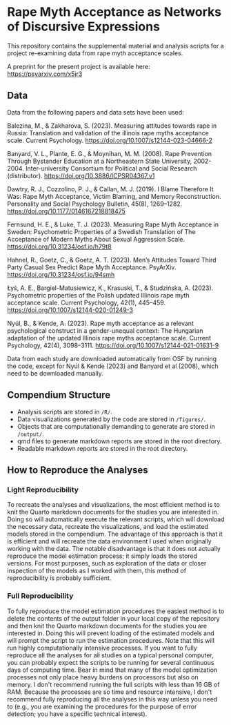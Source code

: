 # Rape Myth Acceptance as Networks of Discursive Expressions

This repository contains the supplemental material and analysis scripts for a
project re-examining data from rape myth acceptance scales.

A preprint for the present project is available here: https://psyarxiv.com/x5jr3

## Data

Data from the following papers and data sets have been used:

Balezina, M., & Zakharova, S. (2023). Measuring attitudes towards rape in
Russia: Translation and validation of the illinois rape myths acceptance scale.
Current Psychology. https://doi.org/10.1007/s12144-023-04666-2

Banyard, V. L., Plante, E. G., & Moynihan, M. M. (2008). Rape Prevention Through
Bystander Education at a Northeastern State University, 2002-2004.
Inter-university Consortium for Political and Social Research (distributor).
https://doi.org/10.3886/ICPSR04367.v1

Dawtry, R. J., Cozzolino, P. J., & Callan, M. J. (2019). I Blame Therefore It
Was: Rape Myth Acceptance, Victim Blaming, and Memory Reconstruction.
Personality and Social Psychology Bulletin, 45(8), 1269–1282.
https://doi.org/10.1177/0146167218818475

Fernsund, H. E., & Luke, T. J. (2023). Measuring Rape Myth Acceptance in Sweden:
Psychometric Properties of a Swedish Translation of The Acceptance of Modern
Myths About Sexual Aggression Scale. https://doi.org/10.31234/osf.io/h79t8

Hahnel, R., Goetz, C., & Goetz, A. T. (2023). Men’s Attitudes Toward Third Party
Casual Sex Predict Rape Myth Acceptance. PsyArXiv.
https://doi.org/10.31234/osf.io/94smh

Łyś, A. E., Bargiel-Matusiewicz, K., Krasuski, T., & Studzińska, A. (2023).
Psychometric properties of the Polish updated Illinois rape myth acceptance
scale. Current Psychology, 42(1), 445–459.
https://doi.org/10.1007/s12144-020-01249-3

Nyúl, B., & Kende, A. (2023). Rape myth acceptance as a relevant psychological
construct in a gender-unequal context: The Hungarian adaptation of the updated
Illinois rape myths acceptance scale. Current Psychology, 42(4), 3098–3111.
https://doi.org/10.1007/s12144-021-01631-9

Data from each study are downloaded automatically from OSF by running the code,
except for Nyúl & Kende (2023) and Banyard et al (2008), which need to be
downloaded manually.

## Compendium Structure

- Analysis scripts are stored in `/R/`.
- Data visualizations generated by the code are stored in `/figures/`.
- Objects that are computationally demanding to generate are stored in 
`/output/`.
- qmd files to generate markdown reports are stored in the root directory.
- Readable markdown reports are stored in the root directory.

## How to Reproduce the Analyses

### Light Reproducibility 

To recreate the analyses and visualizations, the most efficient method is to
knit the Quarto markdown documents for the studies you are interested in. Doing
so will automatically execute the relevant scripts, which will download the
necessary data, recreate the visualizations, and load the estimated models
stored in the compendium. The advantage of this approach is that it is efficient
and will recreate the data environment I used when originally working with the
data. The notable disadvantage is that it does not actually reproduce the model
estimation process; it simply loads the stored versions. For most purposes, such
as exploration of the data or closer inspection of the models as I worked with
them, this method of reproducibility is probably sufficient.

### Full Reproducibility

To fully reproduce the model estimation procedures the easiest method is to
delete the contents of the output folder in your local copy of the repository
and then knit the Quarto markdown documents for the studies you are interested
in. Doing this will prevent loading of the estimated models and will prompt the
script to run the estimation procedures. Note that this will run highly
computationally intensive processes. If you want to fully reproduce all the
analyses for all studies on a typical personal computer, you can probably expect
the scripts to be running for several continuous days of computing time. Bear in
mind that many of the model optimization processes not only place heavy burdens
on processors but also on memory. I don't recommend running the full scripts
with less than 16 GB of RAM. Because the processes are so time and resource
intensive, I don't recommend fully reproducing all the analyses in this way
unless you need to (e.g., you are examining the procedures for the purpose of
error detection; you have a specific technical interest).
